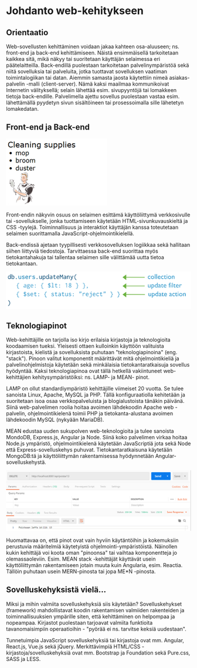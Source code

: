 # Johdanto web-kehitykseen

## Orientaatio

Web-sovellusten kehittäminen voidaan jakaa kahteen osa-aluuseen; ns.  front-end ja back-end kehittämiseen. Näistä ensimmäisellä tarkoitetaan kaikkea sitä, mikä näkyy tai suoritetaan käyttäjän selaimessa eri päätelaitteilla. Back-endillä puolestaan  tarkoitetaan palvelinympäristöä sekä niitä sovelluksia tai palveluita, jotka tuottavat sovelluksen vaatiman toimintalogiikan tai datan. Aiemmin samasta jaosta käytettiin nimeä  asiakas-palvelin -malli \(client-server\). Nämä kaksi maailmaa kommunikoivat Internetin välityksellä; selain lähettää esim. sivupyyntöjä tai lomakkeen tietoja back-endille. Palvelimella ajettu sovellus puolestaan vastaa esim. lähettämällä pyydetyn sivun sisältöineen tai prosessoimalla sille lähetetyn lomakedatan.

## Front-end ja Back-end

![Web-kehityksen putki; front- ja back-end kehitys.](.gitbook/assets/image%20%2814%29.png)

Front-endin näkyvin osuus on selaimen esittämä käyttöliittymä verkkosivulle tai -sovellukselle, jonka tuottamiseen käytetään HTML-sivunkuvauskieltä ja CSS -tyylejä. Toiminnallisuus ja interaktiot käyttäjän kanssa toteutetaan selaimen suorittamalla JavaScript-ohjelmointikielellä. 

Back-endissä ajetaan tyypillisesti verkkosovelluksen logiikkaa sekä hallitaan siihen liittyviä tiedostoja. Tarvittaessa back-end suorittaa myös tietokantahakuja tai tallentaa selaimen sille välittämää uutta tietoa tietokantaan.

![Front- ja back-endin roolit verkkosovelluksessa.](.gitbook/assets/image%20%2824%29.png)

## Teknologiapinot

Web-kehittäjille on tarjolla iso kirjo erilaisia kirjastoja ja teknologioita koodaamisen tueksi. Yleisesti ottaen kulloinkin käyttöön valituista kirjastoista, kielistä ja sovelluksista puhutaan "teknologiapinoina" \(eng. "stack"\). Pinoon valitut komponentit määrittävät mitä ohjelmointikieliä ja palvelinohjelmistoja käytetään sekä minkälaisia tietokantaratkaisuja sovellus hyödyntää. Kaksi teknologiapinoa ovat tällä hetkellä vakiintuneet web-kehittäjien kehitysympäristöiksi: ns. LAMP- ja MEAN- pinot. 

LAMP on ollut standardiympäristö kehittäjille viimeiset 20 vuotta. Se  tulee sanoista Linux, Apache, MySQL ja PHP. Tällä konfiguraatiolla kehitetään ja suoritetaan isoa osaa verkkopalveluista ja blogialustoista tänäkin päivänä. Siinä web-palvelimen roolia hoitaa avoimen lähdekoodin Apache web -palvelin, ohjelmointikielenä toimii PHP ja tietokanta-alustana avoimen lähdekoodin MySQL \(nykyään MariaDB\).

MEAN edustaa uuden sukupolven web-teknologioita ja tulee sanoista MondoDB, Express.js, Angular ja Node. Siinä koko palvelimen virkaa hoitaa Node.js ympäristö, ohjelmointikielenä käytetään JavaScriptiä jota sekä Node että Express-sovelluskehys puhuvat. Tietokantaratkaisuna käytetään MongoDB:tä ja käyttöliittymän rakentamisessa hyödynnetään Angular-sovelluskehystä.

![LAMP- ja MEAN-teknologiapinot](.gitbook/assets/image%20%2837%29.png)

Huomattavaa on, että pinot ovat vain hyviin käytäntöihin ja kokemuksiin perustuvia määritelmiä käytetyistä ohjelmointi-ympäristöistä. Näinollen kukin kehittäjä voi koota oman "pinoonsa" tai vaihtaa komponentteja jo olemassaoleviin. Esim. MEAN stack -kehittäjät käyttävät usein käyttöliittymän rakentamiseen jotain muuta kuin Angularia, esim. Reactia. Tällöin puhutaan usein MERN-pinosta tai jopa ME\*N -pinosta. 

## Sovelluskehyksistä vielä...

Miksi ja mihin valmiita sovelluskehyksiä siis käytetään? Sovelluskehykset \(framework\) mahdollistavat koodin rakentamisen valmiiden rakenteiden ja toiminnallisuuksien ympärille siten, että kehittäminen on helpompaa ja nopeampaa. Kirjastot puolestaan tarjoavat valmiita funktioita tavanomaisimpiin operaatioihin - "pyörää ei ns. tarvitse keksiä uudestaan". 

Tunnetuimpia JavaScript sovelluskehyksiä tai kirjastoja ovat mm. Angular, React.js, Vue.js sekä jQuery. Merkittävimpiä HTML/CSS -kirjastoja/sovelluskehyksiä ovat mm. Bootstrap ja Foundation sekä Pure.css, SASS ja LESS.



